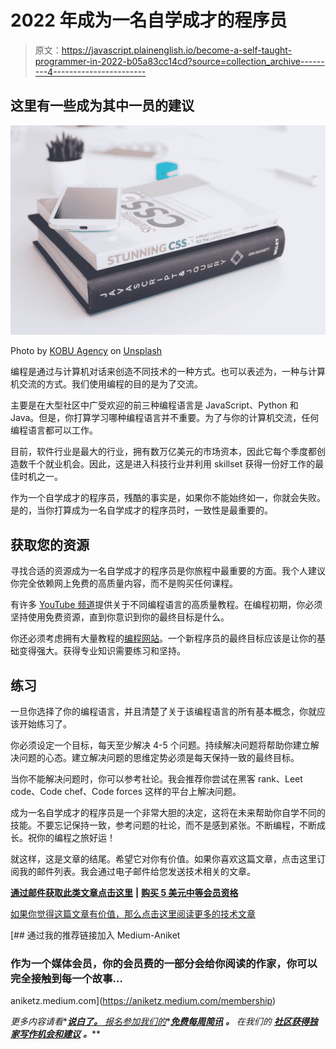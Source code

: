 # 2022 年成为一名自学成才的程序员

> 原文：<https://javascript.plainenglish.io/become-a-self-taught-programmer-in-2022-b05a83cc14cd?source=collection_archive---------4----------------------->

## 这里有一些成为其中一员的建议

![](img/303e6b313fda879b99b4e54aa2f5554f.png)

Photo by [KOBU Agency](https://unsplash.com/@kobuagency?utm_source=medium&utm_medium=referral) on [Unsplash](https://unsplash.com?utm_source=medium&utm_medium=referral)

编程是通过与计算机对话来创造不同技术的一种方式。也可以表述为，一种与计算机交流的方式。我们使用编程的目的是为了交流。

主要是在大型社区中广受欢迎的前三种编程语言是 JavaScript、Python 和 Java。但是，你打算学习哪种编程语言并不重要。为了与你的计算机交流，任何编程语言都可以工作。

目前，软件行业是最大的行业，拥有数万亿美元的市场资本，因此它每个季度都创造数千个就业机会。因此，这是进入科技行业并利用 skillset 获得一份好工作的最佳时机之一。

作为一个自学成才的程序员，残酷的事实是，如果你不能始终如一，你就会失败。是的，当你打算成为一名自学成才的程序员时，一致性是最重要的。

## 获取您的资源

寻找合适的资源成为一名自学成才的程序员是你旅程中最重要的方面。我个人建议你完全依赖网上免费的高质量内容，而不是购买任何课程。

有许多 [YouTube 频道](/3-youtube-channels-every-programmer-should-follow-66952f1f24e4)提供关于不同编程语言的高质量教程。在编程初期，你必须坚持使用免费资源，直到你意识到你的最终目标是什么。

你还必须考虑拥有大量教程的[编程网站](/3-websites-to-learn-programming-for-free-859cdb3e0d59)。一个新程序员的最终目标应该是让你的基础变得强大。获得专业知识需要练习和坚持。

## 练习

一旦你选择了你的编程语言，并且清楚了关于该编程语言的所有基本概念，你就应该开始练习了。

你必须设定一个目标，每天至少解决 4-5 个问题。持续解决问题将帮助你建立解决问题的心态。建立解决问题的思维定势必须是每天保持一致的最终目标。

当你不能解决问题时，你可以参考社论。我会推荐你尝试在黑客 rank、Leet code、Code chef、Code forces 这样的平台上解决问题。

成为一名自学成才的程序员是一个非常大胆的决定，这将在未来帮助你自学不同的技能。不要忘记保持一致，参考问题的社论，而不是感到紧张。不断编程，不断成长。祝你的编程之旅好运！

就这样，这是文章的结尾。希望它对你有价值。如果你喜欢这篇文章，点击这里订阅我的邮件列表。我会通过电子邮件给您发送技术相关的文章。

[**通过邮件获取此类文章点击这里**](https://aniketz.medium.com/subscribe) **|** [**购买 5 美元中等会员资格**](https://aniketz.medium.com/membership)

[如果你觉得这篇文章有价值，那么点击这里阅读更多的技术文章](https://aniketz.medium.com/)

[](https://aniketz.medium.com/membership) [## 通过我的推荐链接加入 Medium-Aniket

### 作为一个媒体会员，你的会员费的一部分会给你阅读的作家，你可以完全接触到每一个故事…

aniketz.medium.com](https://aniketz.medium.com/membership) 

*更多内容请看**[***说白了。*** *报名参加我们的*](http://plainenglish.io/)*[***免费每周简讯***](http://newsletter.plainenglish.io/) ***。*** *在我们的* [***社区获得独家写作机会和建议***](https://discord.gg/GtDtUAvyhW) ***。*****